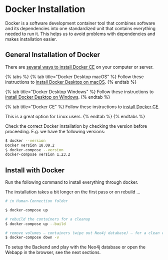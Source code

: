 # Docker Installation

Docker is a software development container tool that combines software and its dependencies into one standardized unit that contains everything needed to run it. This helps us to avoid problems with dependencies and makes installation easier.

## General Installation of Docker

There are [sevaral ways to install Docker CE](https://docs.docker.com/install/) on your computer or server.

{% tabs %}
{% tab title="Docker Desktop macOS" %}
Follow these instructions to [install Docker Desktop on macOS](https://docs.docker.com/docker-for-mac/install/).
{% endtab %}

{% tab title="Docker Desktop Windows" %}
Follow these instructions to [install Docker Desktop on Windows](https://docs.docker.com/docker-for-windows/install/).
{% endtab %}

{% tab title="Docker CE" %}
Follow these instructions to [install Docker CE](https://docs.docker.com/install/).

This is a great option for Linux users.
{% endtab %}
{% endtabs %}

Check the correct Docker installation by checking the version before proceeding. E.g. we have the following versions:

```bash
$ docker --version
Docker version 18.09.2
$ docker-compose --version
docker-compose version 1.23.2
```

## Install with Docker

Run the following command to install everything through docker.

The installation takes a bit longer on the first pass or on rebuild ...

```bash
# in Human-Connection folder

$ docker-compose up

# rebuild the containers for a cleanup
$ docker-compose up --build

# remove volumes – containers (wipe out Neo4j database) – for a clean rebuild 
$ docker-compose down -v
```

To setup the Backend and play with the Neo4j database or open the Webapp in the browser, see the next sections.


